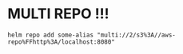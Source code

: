# MULTI REPO !!!


    helm repo add some-alias "multi://2/s3%3A//aws-repo%FFhttp%3A/localhost:8080"

